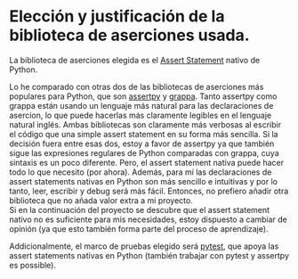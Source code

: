 # Elección y justificación de la biblioteca de aserciones usada.

La biblioteca de aserciones elegida es el [Assert Statement](https://docs.python.org/3/reference/simple_stmts.html#the-assert-statement) nativo de Python.

Lo he comparado con otras dos de las bibliotecas de aserciones más populares para Python, que son [assertpy](https://assertpy.github.io/docs.html) y [grappa](https://github.com/grappa-py/grappa).
Tanto assertpy como grappa están usando un lenguaje más natural para las declaraciones de asercion, lo que puede hacerlas más claramente legibles en el lenguaje natural inglés. Ambas bibliotecas son claramente más verbosas al escribir el código que una simple assert statement en su forma más sencilla. Si la decisión fuera entre esas dos, estoy a favor de assertpy ya que también sigue las expresiones regulares de Python comparadas con grappa, cuya sintaxis es un poco diferente. Pero, el assert statement nativa puede hacer todo lo que necesito (por ahora). Además, para mí las declaraciones de assert statements nativas en Python son más sencillo e intuitivas y por lo tanto, leer, escribir y debug será más fácil. Entonces, no prefiero añadir otra biblioteca que no añada valor extra a mi proyecto.  
Si en la continuación del proyecto se descubre que el assert statement nativo no es suficiente para mis necesidades, estoy dispuesto a cambiar de opinión (ya que esto también forma parte del proceso de aprendizaje).  

Addicionalmente, el marco de pruebas elegido será [pytest](https://docs.pytest.org/en/stable/), que apoya las assert statements nativas en Python (también trabajar con pytest y assertpy es possible).



